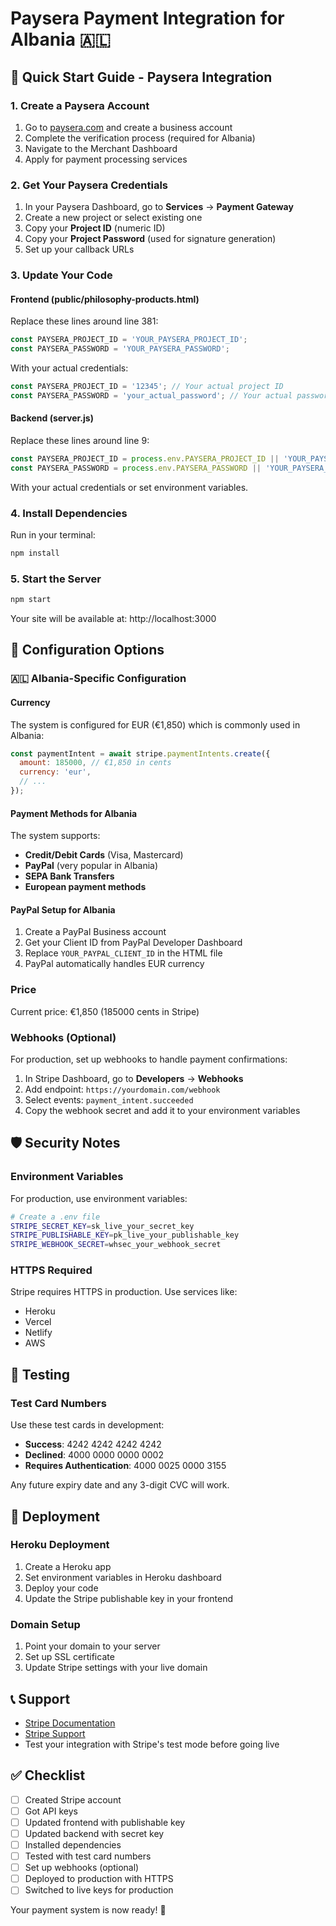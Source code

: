 # Paysera Payment Integration for Albania 🇦🇱

## 🚀 Quick Start Guide - Paysera Integration

### 1. Create a Paysera Account
1. Go to [paysera.com](https://www.paysera.com) and create a business account
2. Complete the verification process (required for Albania)
3. Navigate to the Merchant Dashboard
4. Apply for payment processing services

### 2. Get Your Paysera Credentials
1. In your Paysera Dashboard, go to **Services** → **Payment Gateway**
2. Create a new project or select existing one
3. Copy your **Project ID** (numeric ID)
4. Copy your **Project Password** (used for signature generation)
5. Set up your callback URLs

### 3. Update Your Code

#### Frontend (public/philosophy-products.html)
Replace these lines around line 381:
```javascript
const PAYSERA_PROJECT_ID = 'YOUR_PAYSERA_PROJECT_ID';
const PAYSERA_PASSWORD = 'YOUR_PAYSERA_PASSWORD';
```
With your actual credentials:
```javascript
const PAYSERA_PROJECT_ID = '12345'; // Your actual project ID
const PAYSERA_PASSWORD = 'your_actual_password'; // Your actual password
```

#### Backend (server.js)
Replace these lines around line 9:
```javascript
const PAYSERA_PROJECT_ID = process.env.PAYSERA_PROJECT_ID || 'YOUR_PAYSERA_PROJECT_ID';
const PAYSERA_PASSWORD = process.env.PAYSERA_PASSWORD || 'YOUR_PAYSERA_PASSWORD';
```
With your actual credentials or set environment variables.

### 4. Install Dependencies
Run in your terminal:
```bash
npm install
```

### 5. Start the Server
```bash
npm start
```

Your site will be available at: http://localhost:3000

## 🔧 Configuration Options

### 🇦🇱 Albania-Specific Configuration

#### Currency
The system is configured for EUR (€1,850) which is commonly used in Albania:
```javascript
const paymentIntent = await stripe.paymentIntents.create({
  amount: 185000, // €1,850 in cents
  currency: 'eur',
  // ...
});
```

#### Payment Methods for Albania
The system supports:
- **Credit/Debit Cards** (Visa, Mastercard)
- **PayPal** (very popular in Albania)
- **SEPA Bank Transfers**
- **European payment methods**

#### PayPal Setup for Albania
1. Create a PayPal Business account
2. Get your Client ID from PayPal Developer Dashboard
3. Replace `YOUR_PAYPAL_CLIENT_ID` in the HTML file
4. PayPal automatically handles EUR currency

### Price
Current price: €1,850 (185000 cents in Stripe)

### Webhooks (Optional)
For production, set up webhooks to handle payment confirmations:
1. In Stripe Dashboard, go to **Developers** → **Webhooks**
2. Add endpoint: `https://yourdomain.com/webhook`
3. Select events: `payment_intent.succeeded`
4. Copy the webhook secret and add it to your environment variables

## 🛡️ Security Notes

### Environment Variables
For production, use environment variables:
```bash
# Create a .env file
STRIPE_SECRET_KEY=sk_live_your_secret_key
STRIPE_PUBLISHABLE_KEY=pk_live_your_publishable_key
STRIPE_WEBHOOK_SECRET=whsec_your_webhook_secret
```

### HTTPS Required
Stripe requires HTTPS in production. Use services like:
- Heroku
- Vercel
- Netlify
- AWS

## 🧪 Testing

### Test Card Numbers
Use these test cards in development:
- **Success**: 4242 4242 4242 4242
- **Declined**: 4000 0000 0000 0002
- **Requires Authentication**: 4000 0025 0000 3155

Any future expiry date and any 3-digit CVC will work.

## 🚀 Deployment

### Heroku Deployment
1. Create a Heroku app
2. Set environment variables in Heroku dashboard
3. Deploy your code
4. Update the Stripe publishable key in your frontend

### Domain Setup
1. Point your domain to your server
2. Set up SSL certificate
3. Update Stripe settings with your live domain

## 📞 Support

- [Stripe Documentation](https://stripe.com/docs)
- [Stripe Support](https://support.stripe.com)
- Test your integration with Stripe's test mode before going live

## ✅ Checklist

- [ ] Created Stripe account
- [ ] Got API keys
- [ ] Updated frontend with publishable key
- [ ] Updated backend with secret key
- [ ] Installed dependencies
- [ ] Tested with test card numbers
- [ ] Set up webhooks (optional)
- [ ] Deployed to production with HTTPS
- [ ] Switched to live keys for production

Your payment system is now ready! 🎉
